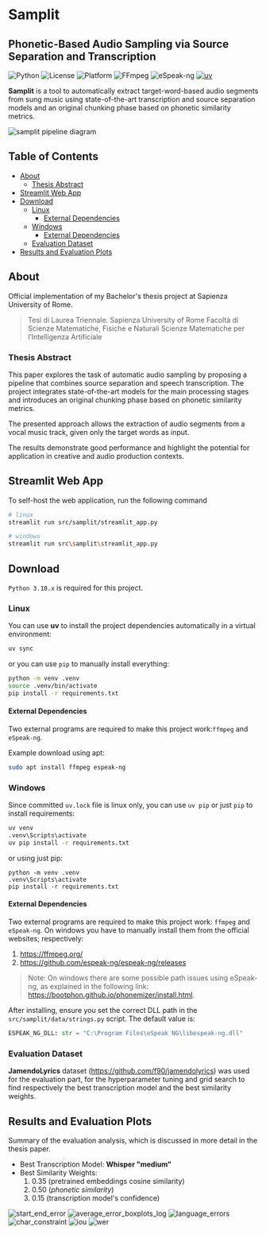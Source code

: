 # Samplit 
## Phonetic-Based Audio Sampling via Source Separation and Transcription

<!-- Badges -->
![Python](https://img.shields.io/badge/python-3.10.x-blue) ![License](https://img.shields.io/badge/license-MIT-yellow) ![Platform](https://img.shields.io/badge/platform-Linux,%20Windows-green) ![FFmpeg](https://img.shields.io/badge/dependency-ffmpeg-critical) ![eSpeak-ng](https://img.shields.io/badge/dependency-eSpeak--ng-critical) [![uv](https://img.shields.io/endpoint?url=https://raw.githubusercontent.com/astral-sh/uv/main/assets/badge/v0.json)](https://github.com/astral-sh/uv)

**Samplit** is a tool to automatically extract target-word-based audio segments from sung music using state-of-the-art transcription and source separation models and an original chunking phase based on phonetic similarity metrics.

![samplit pipeline diagram](plots/samplit_pipeline_diagram.png)

## Table of Contents
- [About](#about)
  - [Thesis Abstract](#thesis-abstract)
- [Streamlit Web App](#streamlit-web-app)
- [Download](#download)
  - [Linux](#linux)
    - [External Dependencies](#external-dependencies)
  - [Windows](#windows)
    - [External Dependencies](#external-dependencies-1)
  - [Evaluation Dataset](#evaluation-dataset)
- [Results and Evaluation Plots](#results-and-evaluation-plots)


## About

Official implementation of my Bachelor's thesis project at Sapienza University of Rome.

> Tesi di Laurea Triennale. Sapienza University of Rome
> Facoltà di Scienze Matematiche, Fisiche e Naturali
> Scienze Matematiche per l’Intelligenza Artificiale

### Thesis Abstract
This paper explores the task of automatic audio sampling by proposing a pipeline that combines source separation and speech transcription. The project integrates state-of-the-art models for the main processing stages and introduces an original chunking phase based on phonetic similarity metrics.

The presented approach allows the extraction of audio segments from a vocal music track, given only the target words as input.

The results demonstrate good performance and highlight the potential for application in creative and audio production contexts.


## Streamlit Web App
To self-host the web application, run the following command
```sh
# linux
streamlit run src/samplit/streamlit_app.py

# windows
streamlit run src\samplit\streamlit_app.py
```


## Download
`Python 3.10.x` is required for this project.

### Linux
You can use **uv** to install the project dependencies automatically in a virtual environment:
```sh
uv sync
```
or you can use `pip` to manually install everything:
```sh
python -m venv .venv
source .venv/bin/activate
pip install -r requirements.txt
```
#### External Dependencies
Two external programs are required to make this project work:`ffmpeg` and `eSpeak-ng`.

Example download using apt:
```sh
sudo apt install ffmpeg espeak-ng
```


### Windows
Since committed `uv.lock` file is linux only, you can use `uv pip` or just `pip` to install requirements:
```sh
uv venv
.venv\Scripts\activate
uv pip install -r requirements.txt
```
or using just pip:
```
python -m venv .venv
.venv\Scripts\activate
pip install -r requirements.txt
```

#### External Dependencies
Two external programs are required to make this project work: `ffmpeg` and `eSpeak-ng`. On windows you have to manually install them from the official websites; respectively:
1. https://ffmpeg.org/
2. https://github.com/espeak-ng/espeak-ng/releases

> Note:
> On windows there are some possible path issues using eSpeak-ng, as explained in the following link: https://bootphon.github.io/phonemizer/install.html.

After installing, ensure you set the correct DLL path in the `src/samplit/data/strings.py` script. The default value is:

```python
ESPEAK_NG_DLL: str = "C:\Program Files\eSpeak NG\libespeak-ng.dll"
```

### Evaluation Dataset
**JamendoLyrics** dataset (https://github.com/f90/jamendolyrics) was used for the evaluation part, for the hyperparameter tuning and grid search to find respectively the best transcription model and the best similarity weights.


## Results and Evaluation Plots
Summary of the evaluation analysis, which is discussed in more detail in the thesis paper.
- Best Transcription Model: **Whisper "medium"**
- Best Similarity Weights:
  1. 0.35 (pretrained embeddings cosine similarity)
  2. 0.50 (*phonetic similarity*)
  3. 0.15 (transcription model's confidence)

![start_end_error](plots/medium_best/start_end_error_against_query_len.png)
![average_error_boxplots_log](plots/medium_best/average_error_boxplots_log.png)
![language_errors](plots/medium_best/language_errors.png)
![char_constraint](plots/medium_best/char_constraint_boxplot_log.png)
![iou](plots/medium_best/iou_boxplots.png)
![wer](plots/medium_best/wer_boxplots.png)